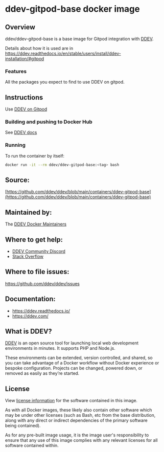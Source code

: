 # ddev-gitpod-base docker image

## Overview

ddev/ddev-gitpod-base is a base image for Gitpod integration with [DDEV](https://github.com/ddev/ddev).

Details about how it is used are in https://ddev.readthedocs.io/en/stable/users/install/ddev-installation/#gitpod

### Features

All the packages you expect to find to use DDEV on gitpod.

## Instructions

Use [DDEV on Gitpod](https://ddev.readthedocs.io/en/stable/users/install/ddev-installation/#gitpod)

### Building and pushing to Docker Hub

See [DDEV docs](https://ddev.readthedocs.io/en/stable/developers/release-management/#pushing-docker-images-with-the-github-actions-workflow)

### Running

To run the container by itself:

```bash
docker run -it --rm ddev/ddev-gitpod-base:<tag> bash
```

## Source:

[https://github.com/ddev/ddev/blob/main/containers/ddev-gitpod-base](https://github.com/ddev/ddev/blob/main/containers/ddev-gitpod-base)

## Maintained by:

The [DDEV Docker Maintainers](https://github.com/ddev)

## Where to get help:

* [DDEV Community Discord](https://ddev.com/s/discord)
* [Stack Overflow](https://stackoverflow.com/questions/tagged/ddev)

## Where to file issues:

https://github.com/ddev/ddev/issues

## Documentation:

* https://ddev.readthedocs.io/
* https://ddev.com/

## What is DDEV?

[DDEV](https://github.com/ddev/ddev) is an open source tool for launching local web development environments in minutes. It supports PHP and Node.js.

These environments can be extended, version controlled, and shared, so you can take advantage of a Docker workflow without Docker experience or bespoke configuration. Projects can be changed, powered down, or removed as easily as they’re started.

## License

View [license information](https://github.com/ddev/ddev/blob/main/LICENSE) for the software contained in this image.

As with all Docker images, these likely also contain other software which may be under other licenses (such as Bash, etc from the base distribution, along with any direct or indirect dependencies of the primary software being contained).

As for any pre-built image usage, it is the image user's responsibility to ensure that any use of this image complies with any relevant licenses for all software contained within.
